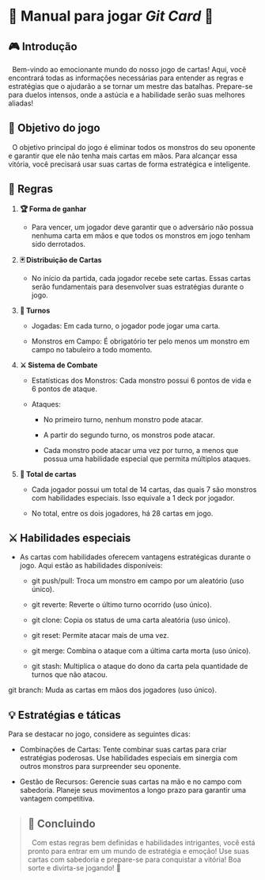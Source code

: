 # 🌟 Manual para jogar *Git Card* 🌟

## 🎮 Introdução
&nbsp; Bem-vindo ao emocionante mundo do nosso jogo de cartas! Aqui, você encontrará todas as informações necessárias para entender as regras e estratégias que o ajudarão a se tornar um mestre das batalhas. Prepare-se para duelos intensos, onde a astúcia e a habilidade serão suas melhores aliadas!

## 🎯 Objetivo do jogo
&nbsp; O objetivo principal do jogo é eliminar todos os monstros do seu oponente e garantir que ele não tenha mais cartas em mãos. Para alcançar essa vitória, você precisará usar suas cartas de forma estratégica e inteligente.

## 📜 Regras
1. **🏆 Forma de ganhar**
    * Para vencer, um jogador deve garantir que o adversário não possua nenhuma carta em mãos e que todos os monstros em jogo tenham sido derrotados.

2. **🃏 Distribuição de Cartas**
    * No início da partida, cada jogador recebe sete cartas. Essas cartas serão fundamentais para desenvolver suas estratégias durante o jogo.

3. **🔄 Turnos**
    * Jogadas: Em cada turno, o jogador pode jogar uma carta.

    * Monstros em Campo: É obrigatório ter pelo menos um monstro em campo no tabuleiro a todo momento.

4. **⚔️ Sistema de Combate**
    * Estatísticas dos Monstros: Cada monstro possui 6 pontos de vida e 6 pontos de ataque.

    * Ataques:

        * No primeiro turno, nenhum monstro pode atacar.

        * A partir do segundo turno, os monstros pode atacar.

        * Cada monstro pode atacar uma vez por turno, a menos que possua uma habilidade especial que permita múltiplos ataques.

5. **🔢 Total de cartas**
    * Cada jogador possui um total de 14 cartas, das quais 7 são monstros com habilidades especiais. Isso equivale a 1 deck por jogador.

    * No total, entre os dois jogadores, há 28 cartas em jogo.

## ⚔️ Habilidades especiais
* As cartas com habilidades oferecem vantagens estratégicas durante o jogo. Aqui estão as habilidades disponíveis:

    * git push/pull: Troca um monstro em campo por um aleatório (uso único).

    * git reverte: Reverte o último turno ocorrido (uso único).

    * git clone: Copia os status de uma carta aleatória (uso único).

    * git reset: Permite atacar mais de uma vez.

    * git merge: Combina o ataque com a última carta morta (uso único).

    * git stash: Multiplica o ataque do dono da carta pela quantidade de turnos que não atacou.

git branch: Muda as cartas em mãos dos jogadores (uso único).

## 💡 Estratégias e táticas
Para se destacar no jogo, considere as seguintes dicas:

* Combinações de Cartas: Tente combinar suas cartas para criar estratégias poderosas. Use habilidades especiais em sinergia com outros monstros para surpreender seu oponente.

* Gestão de Recursos: Gerencie suas cartas na mão e no campo com sabedoria. Planeje seus movimentos a longo prazo para garantir uma vantagem competitiva.

> ## 🎉 Concluindo
> &nbsp; Com estas regras bem definidas e habilidades intrigantes, você está pronto para entrar em um mundo de estratégia e emoção! Use suas cartas com sabedoria e prepare-se para conquistar a vitória! Boa sorte e divirta-se jogando! 🌈